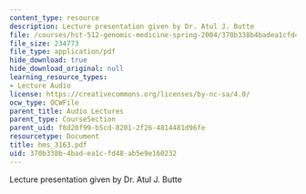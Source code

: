 ```yaml
---
content_type: resource
description: Lecture presentation given by Dr. Atul J. Butte
file: /courses/hst-512-genomic-medicine-spring-2004/370b338b4badea1cfd48ab5e9e160232_hms_3163.pdf
file_size: 234773
file_type: application/pdf
hide_download: true
hide_download_original: null
learning_resource_types:
- Lecture Audio
license: https://creativecommons.org/licenses/by-nc-sa/4.0/
ocw_type: OCWFile
parent_title: Audio Lectures
parent_type: CourseSection
parent_uid: f8d20f99-b5cd-8201-2f26-4814481d96fe
resourcetype: Document
title: hms_3163.pdf
uid: 370b338b-4bad-ea1c-fd48-ab5e9e160232
---
```

Lecture presentation given by Dr. Atul J. Butte